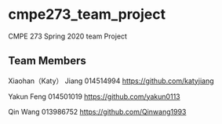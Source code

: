 # cmpe273_team_project
CMPE 273 Spring 2020 team Project

## Team Members

Xiaohan（Katy） Jiang 014514994 https://github.com/katyjiang

Yakun Feng 014501019 https://github.com/yakun0113

Qin Wang 013986752 https://github.com/Qinwang1993
